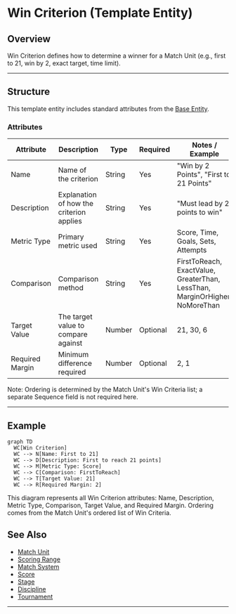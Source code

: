 # Win Criterion (Template Entity)

## Overview

Win Criterion defines how to determine a winner for a Match Unit (e.g., first to 21, win by 2, exact target, time limit).

---

## Structure

This template entity includes standard attributes from the [Base Entity](../../../../foundation/base_entity.md).

### Attributes

| Attribute        | Description                                                                 | Type    | Required | Notes / Example                          |
| ---------------- | --------------------------------------------------------------------------- | ------- | -------- | ---------------------------------------- |
| Name             | Name of the criterion                                                       | String  | Yes      | "Win by 2 Points", "First to 21 Points" |
| Description      | Explanation of how the criterion applies                                    | String  | Yes      | "Must lead by 2 points to win"          |
| Metric Type      | Primary metric used                                                         | String  | Yes      | Score, Time, Goals, Sets, Attempts       |
| Comparison       | Comparison method                                                            | String  | Yes      | FirstToReach, ExactValue, GreaterThan, LessThan, MarginOrHigher, NoMoreThan |
| Target Value     | The target value to compare against                                         | Number  | Optional | 21, 30, 6                                |
| Required Margin  | Minimum difference required                                                 | Number  | Optional | 2, 1                                     |

Note: Ordering is determined by the Match Unit's Win Criteria list; a separate Sequence field is not required here.

---

## Example

```mermaid
graph TD
  WC[Win Criterion]
  WC --> N[Name: First to 21]
  WC --> D[Description: First to reach 21 points]
  WC --> M[Metric Type: Score]
  WC --> C[Comparison: FirstToReach]
  WC --> T[Target Value: 21]
  WC --> R[Required Margin: 2]
```

This diagram represents all Win Criterion attributes: Name, Description, Metric Type, Comparison, Target Value, and Required Margin. Ordering comes from the Match Unit's ordered list of Win Criteria.

## See Also

- [Match Unit](match_unit.md)
- [Scoring Range](scoring_range.md)
- [Match System](../match_system.md)
- [Score](../../../../schedule/score.md)
- [Stage](../../stage.md)
- [Discipline](../../../../discipline/discipline.md)
- [Tournament](../../../../tournament/tournament.md)

---
